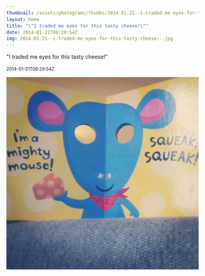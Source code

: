 ```yaml
---
thumbnail: /assets/photograms/thumbs/2014-01-21--i-traded-me-eyes-for-this-tasty-cheese--.jpg
layout: home
title: "\"I traded me eyes for this tasty cheese!\""
date: 2014-01-21T09:29:54Z
img: 2014-01-21--i-traded-me-eyes-for-this-tasty-cheese--.jpg
---
```


"I traded me eyes for this tasty cheese!"

<small>2014-01-21T09:29:54Z</small>

!["I traded me eyes for this tasty cheese!"](2014-01-21--i-traded-me-eyes-for-this-tasty-cheese--.jpg)
